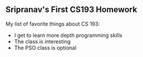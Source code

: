 ## Sripranav's First CS193 Homework

My list of favorite things about CS 193:
- I get to learn more depth programming skills
- The class is interesting
- The PSO class is optional
